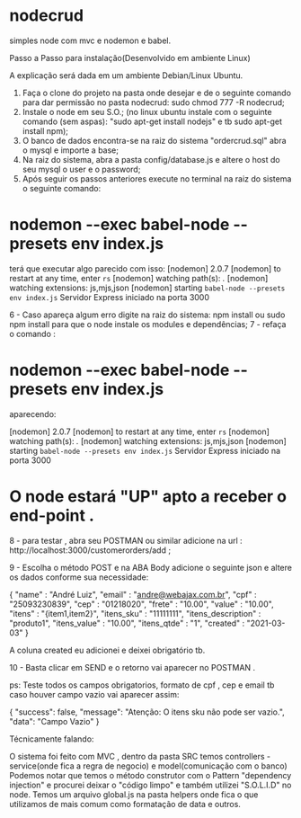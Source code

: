 # nodecrud
simples node com mvc e nodemon e babel.

Passo a Passo para instalação(Desenvolvido em ambiente Linux)

A explicação será dada em um ambiente Debian/Linux Ubuntu. 

1. Faça o clone do projeto na pasta onde desejar e de o seguinte comando para dar permissão no pasta nodecrud: sudo chmod 777 -R nodecrud;
2. Instale o node em seu S.O.; (no linux ubuntu instale com o seguinte comando (sem aspas): "sudo apt-get install nodejs" e tb sudo apt-get install npm);
3. O banco de dados encontra-se na raiz do sistema "ordercrud.sql" abra o mysql e importe a base; 
4. Na raiz do sistema, abra a pasta config/database.js e altere o host do seu mysql o user e o password;
5. Após seguir os passos anteriores execute no terminal na raiz do sistema o seguinte comando: 
# nodemon --exec babel-node --presets env index.js

terá que executar algo parecido com isso:
[nodemon] 2.0.7 
[nodemon] to restart at any time, enter `rs`
[nodemon] watching path(s): *.*
[nodemon] watching extensions: js,mjs,json
[nodemon] starting `babel-node --presets env index.js`
Servidor Express iniciado na porta 3000

6 - Caso apareça algum erro digite na raiz do sistema: npm install ou sudo npm install para que o node instale os modules e dependências;
7 - refaça o comando :
# nodemon --exec babel-node --presets env index.js

aparecendo:

[nodemon] 2.0.7 
[nodemon] to restart at any time, enter `rs`
[nodemon] watching path(s): *.*
[nodemon] watching extensions: js,mjs,json
[nodemon] starting `babel-node --presets env index.js`
Servidor Express iniciado na porta 3000

# O node estará "UP" apto a receber o end-point .

8 - para testar , abra seu POSTMAN ou similar  adicione na url : http://localhost:3000/customerorders/add ;

9 - Escolha o método POST e na ABA Body adicione o seguinte json e altere os dados conforme sua necessidade: 

{
  "name"              : "André Luiz",
  "email"             : "andre@webajax.com.br",
  "cpf"               : "25093230839",
  "cep"               : "01218020",
  "frete"             : "10.00",
  "value"             : "10.00",
  "itens"             : "{item1,item2}",
  "itens_sku"         : "11111111",
  "itens_description" : "produto1",
  "itens_value"       : "10.00",
  "itens_qtde"        : "1",
  "created"           : "2021-03-03" 
}

A coluna created eu adicionei e deixei obrigatório tb.

10 - Basta clicar em SEND e o retorno vai aparecer no POSTMAN .

ps: Teste todos os campos obrigatorios, formato de cpf , cep e email tb caso houver campo vazio vai aparecer assim:

{
    "success": false,
    "message": "Atenção: O itens sku não pode ser vazio.",
    "data": "Campo Vazio"
}


Técnicamente falando: 

O sistema foi feito com MVC , dentro da pasta SRC temos controllers - service(onde fica a regra de negocio) e model(comunicação com o banco)
Podemos notar que temos o método construtor com o Pattern "dependency injection"  e procurei deixar o "código limpo" e também utilizei "S.O.L.I.D" no node. 
Temos um arquivo global.js na pasta helpers  onde fica o que utilizamos de mais comum como formatação de data e outros.



